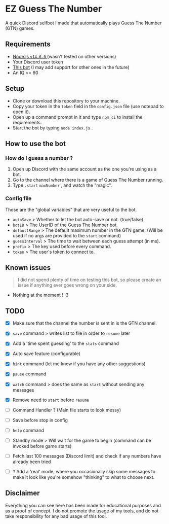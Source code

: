 # EZ Guess The Number

A quick Discord selfbot I made that automatically plays Guess The Number (GTN) games.

## Requirements

* [Node.js `v14.6.0` ](https://nodejs.org/en/) (wasn't tested on other versions)
* Your Discord user token
* [This bot](https://discord.com/oauth2/authorize?client_id=694278840855298079&permissions=8&scope=bot) (I may add support for other ones in the future)
* An IQ >= 60

## Setup

* Clone or download this repository to your machine.
* Copy your token in the `token` field in the `config.json` file (use notepad to open it).
* Open up a command prompt in it and type `npm ci` to install the requirements.
* Start the bot by typing `node index.js` .

## How to use the bot

### How do I guess a number ?

1. Open up Discord with the same account as the one you're using as a bot.  
2. Go to the channel where there is a game of Guess The Number running.  
3. Type `.start`  `maxNumber` , and watch the "magic".  

### Config file

Those are the "global variables" that are very useful to the bot.

* `autoSave` > Whether to let the bot auto-save or not. (true/false)
* `botID` > The UserID of the Guess The Number bot.
* `defaultRange` > The default maximum number in the GTN game. (Will be used if no args are provided to the `start` command)
* `guessInterval` > The time to wait between each guess attempt (in ms). 
* `prefix` > The key used before every command.
* `token` > The user's token to connect to.

## Known issues

> I did not spend plenty of time on testing this bot, so please create an issue if anything ever goes wrong on your side.

* Nothing at the moment ! :3

## TODO

* [x] Make sure that the channel the number is sent in is the GTN channel.
* [x] `save` command > writes list to file in order to `resume` later
* [x] Add a 'time spent guessing' to the `stats` command
* [x] Auto save feature (configurable)
* [x] `hint` command (let me know if you have any other suggestions)
* [x] `pause` command
* [x] `watch` command > does the same as `start` without sending any messages
* [x] Remove need to `start` before `resume`

* [ ] Command Handler ? (Main file starts to look messy)
* [ ] Save before stop in config
* [ ] `help` command

* [ ] Standby mode > Will wait for the game to begin (command can be invoked before game starts)
* [ ] Fetch last 100 messages (Discord limit) and check if any numbers have already been tried

* [ ] ? Add a 'real' mode, where you occasionally skip some messages to make it look like you're somehow "thinking" to what to choose next.

## Disclaimer

Everything you can see here has been made for educational purposes and as a proof of concept.
I do not promote the usage of my tools, and do not take responsibility for any bad usage of this tool.
